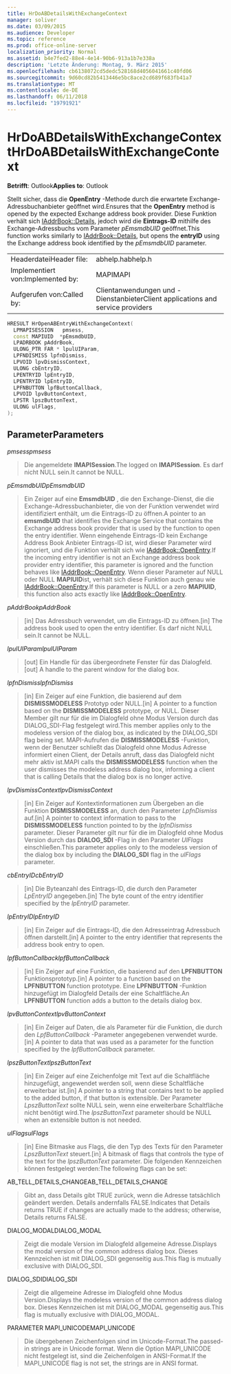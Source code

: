 ```yaml
---
title: HrDoABDetailsWithExchangeContext
manager: soliver
ms.date: 03/09/2015
ms.audience: Developer
ms.topic: reference
ms.prod: office-online-server
localization_priority: Normal
ms.assetid: b4e7fed2-88e4-4e14-90b6-913a1b7e338a
description: 'Letzte Änderung: Montag, 9. März 2015'
ms.openlocfilehash: cb6138072cd5dedc528168d4056041661c40fd06
ms.sourcegitcommit: 9d60cd82b5413446e5bc8ace2cd689f683fb41a7
ms.translationtype: MT
ms.contentlocale: de-DE
ms.lasthandoff: 06/11/2018
ms.locfileid: "19791921"
---
```

# <a name="hrdoabdetailswithexchangecontext"></a><span data-ttu-id="d6eb4-103">HrDoABDetailsWithExchangeContext</span><span class="sxs-lookup"><span data-stu-id="d6eb4-103">HrDoABDetailsWithExchangeContext</span></span>

  
  
<span data-ttu-id="d6eb4-104">**Betrifft**: Outlook</span><span class="sxs-lookup"><span data-stu-id="d6eb4-104">**Applies to**: Outlook</span></span> 
  
<span data-ttu-id="d6eb4-105">Stellt sicher, dass die **OpenEntry** -Methode durch die erwartete Exchange-Adressbuchanbieter geöffnet wird.</span><span class="sxs-lookup"><span data-stu-id="d6eb4-105">Ensures that the **OpenEntry** method is opened by the expected Exchange address book provider.</span></span> <span data-ttu-id="d6eb4-106">Diese Funktion verhält sich [IAddrBook::Details](iaddrbook-details.md), jedoch wird die **Eintrags-ID** mithilfe des Exchange-Adressbuchs vom Parameter _pEmsmdbUID_ geöffnet.</span><span class="sxs-lookup"><span data-stu-id="d6eb4-106">This function works similarly to [IAddrBook::Details](iaddrbook-details.md), but opens the **entryID** using the Exchange address book identified by the  _pEmsmdbUID_ parameter.</span></span> 
  
|||
|:-----|:-----|
|<span data-ttu-id="d6eb4-107">Headerdatei</span><span class="sxs-lookup"><span data-stu-id="d6eb4-107">Header file:</span></span>  <br/> |<span data-ttu-id="d6eb4-108">abhelp.h</span><span class="sxs-lookup"><span data-stu-id="d6eb4-108">abhelp.h</span></span>  <br/> |
|<span data-ttu-id="d6eb4-109">Implementiert von:</span><span class="sxs-lookup"><span data-stu-id="d6eb4-109">Implemented by:</span></span>  <br/> |<span data-ttu-id="d6eb4-110">MAPI</span><span class="sxs-lookup"><span data-stu-id="d6eb4-110">MAPI</span></span>  <br/> |
|<span data-ttu-id="d6eb4-111">Aufgerufen von:</span><span class="sxs-lookup"><span data-stu-id="d6eb4-111">Called by:</span></span>  <br/> |<span data-ttu-id="d6eb4-112">Clientanwendungen und -Dienstanbieter</span><span class="sxs-lookup"><span data-stu-id="d6eb4-112">Client applications and service providers</span></span>  <br/> |
   
```cpp
HRESULT HrOpenABEntryWithExchangeContext(
  LPMAPISESSION   pmsess,
  const MAPIUID  *pEmsmdbUID,
  LPADRBOOK pAddrBook,
  ULONG_PTR FAR * lpulUIParam,
  LPFNDISMISS lpfnDismiss,
  LPVOID lpvDismissContext,
  ULONG cbEntryID,
  LPENTRYID lpEntryID,
  LPENTRYID lpEntryID,
  LPFNBUTTON lpfButtonCallback,
  LPVOID lpvButtonContext,
  LPSTR lpszButtonText,
  ULONG ulFlags,
);
```

## <a name="parameters"></a><span data-ttu-id="d6eb4-113">Parameter</span><span class="sxs-lookup"><span data-stu-id="d6eb4-113">Parameters</span></span>

 <span data-ttu-id="d6eb4-114">_pmsess_</span><span class="sxs-lookup"><span data-stu-id="d6eb4-114">_pmsess_</span></span>
  
> <span data-ttu-id="d6eb4-115">Die angemeldete **IMAPISession**.</span><span class="sxs-lookup"><span data-stu-id="d6eb4-115">The logged on **IMAPISession**.</span></span> <span data-ttu-id="d6eb4-116">Es darf nicht NULL sein.</span><span class="sxs-lookup"><span data-stu-id="d6eb4-116">It cannot be NULL.</span></span>
    
 <span data-ttu-id="d6eb4-117">_pEmsmdbUID_</span><span class="sxs-lookup"><span data-stu-id="d6eb4-117">_pEmsmdbUID_</span></span>
  
> <span data-ttu-id="d6eb4-118">Ein Zeiger auf eine **EmsmdbUID** , die den Exchange-Dienst, die die Exchange-Adressbuchanbieter, die von der Funktion verwendet wird identifiziert enthält, um die Eintrags-ID zu öffnen.</span><span class="sxs-lookup"><span data-stu-id="d6eb4-118">A pointer to an **emsmdbUID** that identifies the Exchange Service that contains the Exchange address book provider that is used by the function to open the entry identifier.</span></span> <span data-ttu-id="d6eb4-119">Wenn eingehende Eintrags-ID kein Exchange Address Book Anbieter Eintrags-ID ist, wird dieser Parameter wird ignoriert, und die Funktion verhält sich wie [IAddrBook::OpenEntry](iaddrbook-openentry.md).</span><span class="sxs-lookup"><span data-stu-id="d6eb4-119">If the incoming entry identifier is not an Exchange address book provider entry identifier, this parameter is ignored and the function behaves like [IAddrBook::OpenEntry](iaddrbook-openentry.md).</span></span> <span data-ttu-id="d6eb4-120">Wenn dieser Parameter auf NULL oder NULL **MAPIUID**ist, verhält sich diese Funktion auch genau wie [IAddrBook::OpenEntry](iaddrbook-openentry.md).</span><span class="sxs-lookup"><span data-stu-id="d6eb4-120">If this parameter is NULL or a zero **MAPIUID**, this function also acts exactly like [IAddrBook::OpenEntry](iaddrbook-openentry.md).</span></span> 
    
 <span data-ttu-id="d6eb4-121">_pAddrBook_</span><span class="sxs-lookup"><span data-stu-id="d6eb4-121">_pAddrBook_</span></span>
  
> <span data-ttu-id="d6eb4-122">[in] Das Adressbuch verwendet, um die Eintrags-ID zu öffnen.</span><span class="sxs-lookup"><span data-stu-id="d6eb4-122">[in] The address book used to open the entry identifier.</span></span> <span data-ttu-id="d6eb4-123">Es darf nicht NULL sein.</span><span class="sxs-lookup"><span data-stu-id="d6eb4-123">It cannot be NULL.</span></span>
    
 <span data-ttu-id="d6eb4-124">_lpulUIParam_</span><span class="sxs-lookup"><span data-stu-id="d6eb4-124">_lpulUIParam_</span></span>
  
> <span data-ttu-id="d6eb4-125">[out] Ein Handle für das übergeordnete Fenster für das Dialogfeld.</span><span class="sxs-lookup"><span data-stu-id="d6eb4-125">[out] A handle to the parent window for the dialog box.</span></span>
    
 <span data-ttu-id="d6eb4-126">_lpfnDismiss_</span><span class="sxs-lookup"><span data-stu-id="d6eb4-126">_lpfnDismiss_</span></span>
  
> <span data-ttu-id="d6eb4-127">[in] Ein Zeiger auf eine Funktion, die basierend auf dem **DISMISSMODELESS** Prototyp oder NULL.</span><span class="sxs-lookup"><span data-stu-id="d6eb4-127">[in] A pointer to a function based on the **DISMISSMODELESS** prototype, or NULL.</span></span> <span data-ttu-id="d6eb4-128">Dieser Member gilt nur für die im Dialogfeld ohne Modus Version durch das DIALOG_SDI-Flag festgelegt wird.</span><span class="sxs-lookup"><span data-stu-id="d6eb4-128">This member applies only to the modeless version of the dialog box, as indicated by the DIALOG_SDI flag being set.</span></span> <span data-ttu-id="d6eb4-129">MAPI-Aufrufen die **DISMISSMODELESS** -Funktion, wenn der Benutzer schließt das Dialogfeld ohne Modus Adresse informiert einen Client, der Details anruft, dass das Dialogfeld nicht mehr aktiv ist.</span><span class="sxs-lookup"><span data-stu-id="d6eb4-129">MAPI calls the **DISMISSMODELESS** function when the user dismisses the modeless address dialog box, informing a client that is calling Details that the dialog box is no longer active.</span></span> 
    
 <span data-ttu-id="d6eb4-130">_lpvDismissContext_</span><span class="sxs-lookup"><span data-stu-id="d6eb4-130">_lpvDismissContext_</span></span>
  
> <span data-ttu-id="d6eb4-131">[in] Ein Zeiger auf Kontextinformationen zum Übergeben an die Funktion **DISMISSMODELESS** an, durch den Parameter _LpfnDismiss_ auf.</span><span class="sxs-lookup"><span data-stu-id="d6eb4-131">[in] A pointer to context information to pass to the **DISMISSMODELESS** function pointed to by the  _lpfnDismiss_ parameter.</span></span> <span data-ttu-id="d6eb4-132">Dieser Parameter gilt nur für die im Dialogfeld ohne Modus Version durch das **DIALOG_SDI** -Flag in den Parameter _UlFlags_ einschließen.</span><span class="sxs-lookup"><span data-stu-id="d6eb4-132">This parameter applies only to the modeless version of the dialog box by including the **DIALOG_SDI** flag in the  _ulFlags_ parameter.</span></span> 
    
 <span data-ttu-id="d6eb4-133">_cbEntryID_</span><span class="sxs-lookup"><span data-stu-id="d6eb4-133">_cbEntryID_</span></span>
  
> <span data-ttu-id="d6eb4-134">[in] Die Byteanzahl des Eintrags-ID, die durch den Parameter _LpEntryID_ angegeben.</span><span class="sxs-lookup"><span data-stu-id="d6eb4-134">[in] The byte count of the entry identifier specified by the  _lpEntryID_ parameter.</span></span> 
    
 <span data-ttu-id="d6eb4-135">_lpEntryID_</span><span class="sxs-lookup"><span data-stu-id="d6eb4-135">_lpEntryID_</span></span>
  
> <span data-ttu-id="d6eb4-136">[in] Ein Zeiger auf die Eintrags-ID, die den Adresseintrag Adressbuch öffnen darstellt.</span><span class="sxs-lookup"><span data-stu-id="d6eb4-136">[in] A pointer to the entry identifier that represents the address book entry to open.</span></span>
    
 <span data-ttu-id="d6eb4-137">_lpfButtonCallback_</span><span class="sxs-lookup"><span data-stu-id="d6eb4-137">_lpfButtonCallback_</span></span>
  
> <span data-ttu-id="d6eb4-138">[in] Ein Zeiger auf eine Funktion, die basierend auf den **LPFNBUTTON** Funktionsprototyp.</span><span class="sxs-lookup"><span data-stu-id="d6eb4-138">[in] A pointer to a function based on the **LPFNBUTTON** function prototype.</span></span> <span data-ttu-id="d6eb4-139">Eine **LPFNBUTTON** -Funktion hinzugefügt im Dialogfeld Details der eine Schaltfläche.</span><span class="sxs-lookup"><span data-stu-id="d6eb4-139">An **LPFNBUTTON** function adds a button to the details dialog box.</span></span> 
    
 <span data-ttu-id="d6eb4-140">_lpvButtonContext_</span><span class="sxs-lookup"><span data-stu-id="d6eb4-140">_lpvButtonContext_</span></span>
  
> <span data-ttu-id="d6eb4-141">[in] Ein Zeiger auf Daten, die als Parameter für die Funktion, die durch den _LpfButtonCallback_ -Parameter angegebenen verwendet wurde.</span><span class="sxs-lookup"><span data-stu-id="d6eb4-141">[in] A pointer to data that was used as a parameter for the function specified by the  _lpfButtonCallback_ parameter.</span></span> 
    
 <span data-ttu-id="d6eb4-142">_lpszButtonText_</span><span class="sxs-lookup"><span data-stu-id="d6eb4-142">_lpszButtonText_</span></span>
  
> <span data-ttu-id="d6eb4-143">[in] Ein Zeiger auf eine Zeichenfolge mit Text auf die Schaltfläche hinzugefügt, angewendet werden soll, wenn diese Schaltfläche erweiterbar ist.</span><span class="sxs-lookup"><span data-stu-id="d6eb4-143">[in] A pointer to a string that contains text to be applied to the added button, if that button is extensible.</span></span> <span data-ttu-id="d6eb4-144">Der Parameter _LpszButtonText_ sollte NULL sein, wenn eine erweiterbare Schaltfläche nicht benötigt wird.</span><span class="sxs-lookup"><span data-stu-id="d6eb4-144">The  _lpszButtonText_ parameter should be NULL when an extensible button is not needed.</span></span> 
    
 <span data-ttu-id="d6eb4-145">_ulFlags_</span><span class="sxs-lookup"><span data-stu-id="d6eb4-145">_ulFlags_</span></span>
  
> <span data-ttu-id="d6eb4-146">[in] Eine Bitmaske aus Flags, die den Typ des Texts für den Parameter _LpszButtonText_ steuert.</span><span class="sxs-lookup"><span data-stu-id="d6eb4-146">[in] A bitmask of flags that controls the type of the text for the  _lpszButtonText_ parameter.</span></span> <span data-ttu-id="d6eb4-147">Die folgenden Kennzeichen können festgelegt werden:</span><span class="sxs-lookup"><span data-stu-id="d6eb4-147">The following flags can be set:</span></span> 
    
<span data-ttu-id="d6eb4-148">AB_TELL_DETAILS_CHANGE</span><span class="sxs-lookup"><span data-stu-id="d6eb4-148">AB_TELL_DETAILS_CHANGE</span></span>
  
> <span data-ttu-id="d6eb4-149">Gibt an, dass Details gibt TRUE zurück, wenn die Adresse tatsächlich geändert werden. Details andernfalls FALSE.</span><span class="sxs-lookup"><span data-stu-id="d6eb4-149">Indicates that Details returns TRUE if changes are actually made to the address; otherwise, Details returns FALSE.</span></span>
    
<span data-ttu-id="d6eb4-150">DIALOG_MODAL</span><span class="sxs-lookup"><span data-stu-id="d6eb4-150">DIALOG_MODAL</span></span>
  
> <span data-ttu-id="d6eb4-151">Zeigt die modale Version im Dialogfeld allgemeine Adresse.</span><span class="sxs-lookup"><span data-stu-id="d6eb4-151">Displays the modal version of the common address dialog box.</span></span> <span data-ttu-id="d6eb4-152">Dieses Kennzeichen ist mit DIALOG_SDI gegenseitig aus.</span><span class="sxs-lookup"><span data-stu-id="d6eb4-152">This flag is mutually exclusive with DIALOG_SDI.</span></span>
    
<span data-ttu-id="d6eb4-153">DIALOG_SDI</span><span class="sxs-lookup"><span data-stu-id="d6eb4-153">DIALOG_SDI</span></span>
  
> <span data-ttu-id="d6eb4-154">Zeigt die allgemeine Adresse im Dialogfeld ohne Modus Version.</span><span class="sxs-lookup"><span data-stu-id="d6eb4-154">Displays the modeless version of the common address dialog box.</span></span> <span data-ttu-id="d6eb4-155">Dieses Kennzeichen ist mit DIALOG_MODAL gegenseitig aus.</span><span class="sxs-lookup"><span data-stu-id="d6eb4-155">This flag is mutually exclusive with DIALOG_MODAL.</span></span>
    
<span data-ttu-id="d6eb4-156">PARAMETER MAPI_UNICODE</span><span class="sxs-lookup"><span data-stu-id="d6eb4-156">MAPI_UNICODE</span></span>
  
> <span data-ttu-id="d6eb4-157">Die übergebenen Zeichenfolgen sind im Unicode-Format.</span><span class="sxs-lookup"><span data-stu-id="d6eb4-157">The passed-in strings are in Unicode format.</span></span> <span data-ttu-id="d6eb4-158">Wenn die Option MAPI_UNICODE nicht festgelegt ist, sind die Zeichenfolgen in ANSI-Format.</span><span class="sxs-lookup"><span data-stu-id="d6eb4-158">If the MAPI_UNICODE flag is not set, the strings are in ANSI format.</span></span>
    


